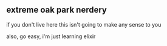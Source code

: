 ## extreme oak park nerdery

if you don't live here this isn't going to make any sense to you

also, go easy, i'm just learning elixir
